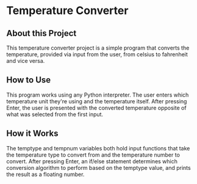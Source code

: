 # Temperature Converter
## About this Project
This temperature converter project is a simple program that converts the temperature, provided via input from the user, from celsius to fahrenheit and vice versa.
## How to Use
This program works using any Python interpreter. The user enters which temperature unit they're using and the temperature itself. After pressing Enter, the user is presented with the converted temperature opposite of what was selected from the first input.
## How it Works
The temptype and tempnum variables both hold input functions that take the temperature type to convert from and the temperature number to convert. After pressing Enter, an if/else statement determines which conversion algorithm to perform based on the temptype value, and prints the result as a floating number.
